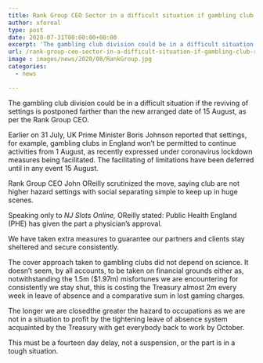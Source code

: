 ```yaml
---
title: Rank Group CEO Sector in a difficult situation if gambling club reviving deferred further
author: xforeal 
type: post
date: 2020-07-31T00:00:00+00:00
excerpt: 'The gambling club division could be in a difficult situation if the reviving of settings is postponed farther than the new arranged date of 15 August, as per the Rank Group CEO '
url: /rank-group-ceo-sector-in-a-difficult-situation-if-gambling-club-reviving-deferred-further/
image : images/news/2020/08/RankGroup.jpg
categories:
  - news

---
```

The gambling club division could be in a difficult situation if the reviving of settings is postponed farther than the new arranged date of 15 August, as per the Rank Group CEO. 

Earlier on 31 July, UK Prime Minister Boris Johnson reported that settings, for example, gambling clubs in England won&#8217;t be permitted to continue activities from 1 August, as recently expressed under coronavirus lockdown measures being facilitated. The facilitating of limitations have been deferred until in any event 15 August. 

Rank Group CEO John OReilly scrutinized the move, saying club are not higher hazard settings with social separating simple to keep up in huge scenes. 

Speaking only to _NJ Slots Online,_ OReilly stated: Public Health England (PHE) has given the part a physician&#8217;s approval. 

We have taken extra measures to guarantee our partners and clients stay sheltered and secure consistently. 

The cover approach taken to gambling clubs did not depend on science. It doesn&#8217;t seem, by all accounts, to be taken on financial grounds either as, notwithstanding the 1.5m ($1.97m) misfortunes we are encountering for consistently we stay shut, this is costing the Treasury almost 2m every week in leave of absence and a comparative sum in lost gaming charges. 

The longer we are closedthe greater the hazard to occupations as we are not in a situation to profit by the tightening leave of absence system acquainted by the Treasury with get everybody back to work by October. 

This must be a fourteen day delay, not a suspension, or the part is in a tough situation.